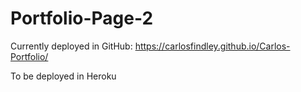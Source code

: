 # Portfolio-Page-2

Currently deployed in GitHub: https://carlosfindley.github.io/Carlos-Portfolio/

To be deployed in Heroku